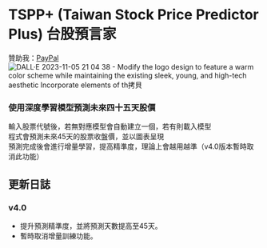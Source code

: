 # TSPP+ (Taiwan Stock Price Predictor Plus) 台股預言家
贊助我：[PayPal](https://www.paypal.me/tingzhen666)
![DALL·E 2023-11-05 21 04 38 - Modify the logo design to feature a warm color scheme while maintaining the existing sleek, young, and high-tech aesthetic  Incorporate elements of th拷貝](https://github.com/TimLai666/TSPP-plus/assets/43640816/42ecbd35-dec2-461e-9309-2e346225bb74)
### 使用深度學習模型預測未來四十五天股價
輸入股票代號後，若無對應模型會自動建立一個，若有則載入模型<br>
程式會預測未來45天的股票收盤價，並以圖表呈現<br>
預測完成後會進行增量學習，提高精準度，理論上會越用越準（v4.0版本暫時取消此功能）
## 更新日誌
### v4.0
- 提升預測精準度，並將預測天數提高至45天。<br>
- 暫時取消增量訓練功能。
